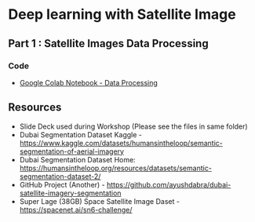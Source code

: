 # Deep learning with Satellite Image #

## Part 1 : Satellite Images Data Processing ##  
 
 
### Code ###
- [Google Colab Notebook - Data Processing](https://github.com/prodramp/DeepWorks/blob/main/DL-SatelliteImagery/Satellite_Imagery_Segmentation.ipynb)



## Resources ## 
- Slide Deck used during Workshop (Please see the files in same folder)
- Dubai Segmentation Dataset Kaggle - https://www.kaggle.com/datasets/humansintheloop/semantic-segmentation-of-aerial-imagery
- Dubai Segmentation Dataset Home: https://humansintheloop.org/resources/datasets/semantic-segmentation-dataset-2/
- GitHub Project (Another) - https://github.com/ayushdabra/dubai-satellite-imagery-segmentation
- Super Lage (38GB) Space Satellite Image Daset - https://spacenet.ai/sn6-challenge/
